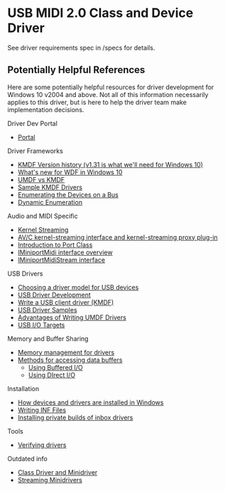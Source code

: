 # USB MIDI 2.0 Class and Device Driver

See driver requirements spec in /specs for details.

## Potentially Helpful References

Here are some potentially helpful resources for driver development for Windows 10 v2004 and above. Not all of this information necessarily applies to this driver, but is here to help the driver team make implementation decisions.

Driver Dev Portal

* [Portal](https://docs.microsoft.com/windows-hardware/drivers/)

Driver Frameworks

* [KMDF Version history (v1.31 is what we'll need for Windows 10)](https://docs.microsoft.com/windows-hardware/drivers/wdf/kmdf-version-history)
* [What's new for WDF in Windows 10](https://docs.microsoft.com/windows-hardware/drivers/wdf/)
* [UMDF vs KMDF](https://docs.microsoft.com/windows-hardware/drivers/wdf/comparing-umdf-2-0-functionality-to-kmdf)
* [Sample KMDF Drivers](https://docs.microsoft.com/windows-hardware/drivers/wdf/sample-kmdf-drivers)
* [Enumerating the Devices on a Bus](https://docs.microsoft.com/windows-hardware/drivers/wdf/enumerating-the-devices-on-a-bus)
* [Dynamic Enumeration](https://docs.microsoft.com/windows-hardware/drivers/wdf/dynamic-enumeration)

Audio and MIDI Specific

* [Kernel Streaming](https://docs.microsoft.com/windows-hardware/drivers/stream/)
* [AV/C kernel-streaming interface and kernel-streaming proxy plug-in](https://docs.microsoft.com/windows-hardware/drivers/stream/av-c-kernel-streaming-interface-and-kernel-streaming-proxy-plug-ins)
* [Introduction to Port Class](https://docs.microsoft.com/windows-hardware/drivers/audio/introduction-to-port-class)
* [IMiniportMidi interface overview](https://docs.microsoft.com/windows-hardware/drivers/ddi/portcls/nn-portcls-iminiportmidi)
* [IMiniportMidiStream interface](https://docs.microsoft.com/windows-hardware/drivers/ddi/portcls/nn-portcls-iminiportmidistream)

USB Drivers

* [Choosing a driver model for USB devices](https://docs.microsoft.com/windows-hardware/drivers/usbcon/winusb-considerations)
* [USB Driver Development](https://docs.microsoft.com/windows-hardware/drivers/usbcon/getting-started-with-usb-client-driver-development)
* [Write a USB client driver (KMDF)](https://docs.microsoft.com/windows-hardware/drivers/usbcon/tutorial--write-your-first-usb-client-driver--kmdf-)
* [USB Driver Samples](https://docs.microsoft.com/windows-hardware/drivers/usbcon/usb-driver-samples-in-wdk)
* [Advantages of Writing UMDF Drivers](https://docs.microsoft.com/windows-hardware/drivers/wdf/advantages-of-writing-umdf-drivers)
* [USB I/O Targets](https://docs.microsoft.com/windows-hardware/drivers/wdf/usb-i-o-targets)

Memory and Buffer Sharing

* [Memory management for drivers](https://docs.microsoft.com/windows-hardware/drivers/kernel/managing-memory-for-drivers)
* [Methods for accessing data buffers](https://docs.microsoft.com/windows-hardware/drivers/kernel/methods-for-accessing-data-buffers)
  * [Using Buffered I/O](https://docs.microsoft.com/windows-hardware/drivers/kernel/using-buffered-i-o)
  * [Using DIrect I/O](https://docs.microsoft.com/windows-hardware/drivers/kernel/using-direct-i-o)

Installation

* [How devices and drivers are installed in Windows](https://docs.microsoft.com/windows-hardware/drivers/install/)
* [Writing INF Files](https://docs.microsoft.com/ewindows-hardware/drivers/install/writing-inf-files)
* [Installing private builds of inbox drivers](https://docs.microsoft.com/windows-hardware/drivers/install/overview-of-installing-private-builds-of-in-box-drivers)

Tools

* [Verifying drivers](https://docs.microsoft.com/en-us/windows-hardware/drivers/devtest/tools-for-verifying-drivers)

Outdated info

* [Class Driver and Minidriver](https://docs.microsoft.com/en-us/windows-hardware/drivers/stream/class-driver-and-minidriver-definitions)
* [Streaming Minidrivers](https://docs.microsoft.com/en-us/windows-hardware/drivers/stream/streaming-minidrivers2)
